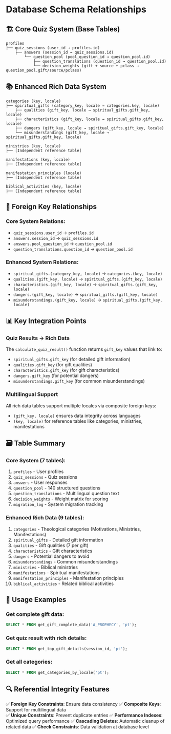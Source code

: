 # Database Schema Relationships

## 🏗️ Core Quiz System (Base Tables)

```
profiles
├── quiz_sessions (user_id → profiles.id)
    ├── answers (session_id → quiz_sessions.id)
        └── question_pool (pool_question_id → question_pool.id)
            ├── question_translations (question_id → question_pool.id)
            └── decision_weights (gift + source + pclass → question_pool.gift/source/pclass)
```

## 📚 Enhanced Rich Data System

```
categories (key, locale)
├── spiritual_gifts (category_key, locale → categories.key, locale)
    ├── qualities (gift_key, locale → spiritual_gifts.gift_key, locale)
    ├── characteristics (gift_key, locale → spiritual_gifts.gift_key, locale)  
    ├── dangers (gift_key, locale → spiritual_gifts.gift_key, locale)
    └── misunderstandings (gift_key, locale → spiritual_gifts.gift_key, locale)

ministries (key, locale)
├── [Independent reference table]

manifestations (key, locale) 
├── [Independent reference table]

manifestation_principles (locale)
├── [Independent reference table]

biblical_activities (key, locale)
├── [Independent reference table]
```

## 🔗 Foreign Key Relationships

### Core System Relations:
- `quiz_sessions.user_id` → `profiles.id`
- `answers.session_id` → `quiz_sessions.id`
- `answers.pool_question_id` → `question_pool.id`
- `question_translations.question_id` → `question_pool.id`

### Enhanced System Relations:
- `spiritual_gifts.(category_key, locale)` → `categories.(key, locale)`
- `qualities.(gift_key, locale)` → `spiritual_gifts.(gift_key, locale)`
- `characteristics.(gift_key, locale)` → `spiritual_gifts.(gift_key, locale)`
- `dangers.(gift_key, locale)` → `spiritual_gifts.(gift_key, locale)`
- `misunderstandings.(gift_key, locale)` → `spiritual_gifts.(gift_key, locale)`

## 📊 Key Integration Points

### Quiz Results → Rich Data
The `calculate_quiz_result()` function returns `gift_key` values that link to:
- `spiritual_gifts.gift_key` (for detailed gift information)
- `qualities.gift_key` (for gift qualities)  
- `characteristics.gift_key` (for gift characteristics)
- `dangers.gift_key` (for potential dangers)
- `misunderstandings.gift_key` (for common misunderstandings)

### Multilingual Support
All rich data tables support multiple locales via composite foreign keys:
- `(gift_key, locale)` ensures data integrity across languages
- `(key, locale)` for reference tables like categories, ministries, manifestations

## 🗃️ Table Summary

### Core System (7 tables):
1. `profiles` - User profiles
2. `quiz_sessions` - Quiz sessions
3. `answers` - User responses  
4. `question_pool` - 140 structured questions
5. `question_translations` - Multilingual question text
6. `decision_weights` - Weight matrix for scoring
7. `migration_log` - System migration tracking

### Enhanced Rich Data (9 tables):
1. `categories` - Theological categories (Motivations, Ministries, Manifestations)
2. `spiritual_gifts` - Detailed gift information
3. `qualities` - Gift qualities (7 per gift)
4. `characteristics` - Gift characteristics  
5. `dangers` - Potential dangers to avoid
6. `misunderstandings` - Common misunderstandings
7. `ministries` - Biblical ministries
8. `manifestations` - Spiritual manifestations
9. `manifestation_principles` - Manifestation principles
10. `biblical_activities` - Related biblical activities

## 🎯 Usage Examples

### Get complete gift data:
```sql
SELECT * FROM get_gift_complete_data('A_PROPHECY', 'pt');
```

### Get quiz result with rich details:
```sql  
SELECT * FROM get_top_gift_details(session_id, 'pt');
```

### Get all categories:
```sql
SELECT * FROM get_categories_by_locale('pt');
```

## 🔍 Referential Integrity Features

✅ **Foreign Key Constraints**: Ensure data consistency
✅ **Composite Keys**: Support for multilingual data  
✅ **Unique Constraints**: Prevent duplicate entries
✅ **Performance Indexes**: Optimized query performance
✅ **Cascading Deletes**: Automatic cleanup of related data
✅ **Check Constraints**: Data validation at database level